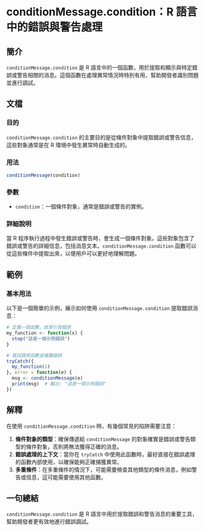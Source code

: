 <!--
Meta Description: # conditionMessage.condition：R 語言中的錯誤與警告處理 ## 簡介 `conditionMessage.condition` 是 R 語言中的一個函數，用於提取和顯示與特定錯誤或警告相關的消息。這個函數在處理異常情況時特別有用，幫助開發者識別問題並進行調試。 ## 文檔...
Meta Keywords: conditionmessage, condition, my_function, function, 這是一個示例錯誤
-->

# conditionMessage.condition：R 語言中的錯誤與警告處理

## 簡介
`conditionMessage.condition` 是 R 語言中的一個函數，用於提取和顯示與特定錯誤或警告相關的消息。這個函數在處理異常情況時特別有用，幫助開發者識別問題並進行調試。

## 文檔
### 目的
`conditionMessage.condition` 的主要目的是從條件對象中提取錯誤或警告信息，這些對象通常是在 R 環境中發生異常時自動生成的。

### 用法
```R
conditionMessage(condition)
```

### 參數
- `condition`：一個條件對象，通常是錯誤或警告的實例。

### 詳細說明
當 R 程序執行過程中發生錯誤或警告時，會生成一個條件對象。這些對象包含了錯誤或警告的詳細信息，包括消息文本。`conditionMessage.condition` 函數可以從這些條件中提取出來，以便用戶可以更好地理解問題。

## 範例
### 基本用法
以下是一個簡單的示例，展示如何使用 `conditionMessage.condition` 提取錯誤消息：

```R
# 定義一個函數，故意引發錯誤
my_function <- function(x) {
  stop("這是一個示例錯誤")
}

# 嘗試調用函數並捕獲錯誤
tryCatch({
  my_function(1)
}, error = function(e) {
  msg <- conditionMessage(e)
  print(msg)  # 輸出: "這是一個示例錯誤"
})
```

## 解釋
在使用 `conditionMessage.condition` 時，有幾個常見的陷阱需要注意：

1. **條件對象的類型**：確保傳遞給 `conditionMessage` 的對象確實是錯誤或警告類型的條件對象，否則將無法獲得正確的消息。
2. **錯誤處理的上下文**：當你在 `tryCatch` 中使用此函數時，最好直接在錯誤處理的函數內部使用，以確保能夠正確捕獲異常。
3. **多重條件**：在多重條件的情況下，可能需要檢查其他類型的條件消息，例如警告或信息，這可能需要使用其他函數。

## 一句總結
`conditionMessage.condition` 是 R 語言中用於提取錯誤和警告消息的重要工具，幫助開發者更有效地進行錯誤調試。